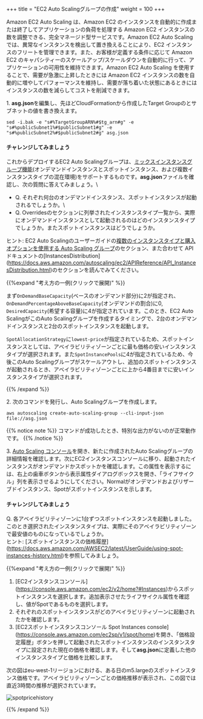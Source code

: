 +++
title = "EC2 Auto Scalingグループの作成"
weight = 100
+++

Amazon EC2 Auto Scaling は、Amazon EC2 のインスタンスを自動的に作成または終了してアプリケーションの負荷を処理する Amazon EC2 インスタンスの数を調整できる、完全マネージド型サービスです。Amazon EC2 Auto Scaling では、異常なインスタンスを検出して置き換えることにより、EC2 インスタンスのフリートを管理できます。また、お客様が定義する条件に応じて Amazon EC2 のキャパシティーのスケールアップ/スケールダウンを自動的に行って、アプリケーションの可用性を維持できます。Amazon EC2 Auto Scaling を使用することで、需要が急激に上昇したときには Amazon EC2 インスタンスの数を自動的に増やしてパフォーマンスを維持し、需要が落ち着いた状態にあるときにはインスタンスの数を減らしてコストを削減できます。

1\. **asg.json**を編集し、先ほどCloudFormationから作成したTarget Groupのとサブネットの値を書き換えます。

```
sed -i.bak -e "s#%TargetGroupARN%#$tg_arn#g" -e "s#%publicSubnet1%#$publicSubnet1#g" -e "s#%publicSubnet2%#$publicSubnet2#g" asg.json
```

#### チャレンジしてみましょう
これからデプロイするEC2 Auto Scalingグループは、[ミックスインスタンスグループ機能](https://aws.amazon.com/blogs/aws/new-ec2-auto-scaling-groups-with-multiple-instance-types-purchase-options/)(オンデマンドインスタンスとスポットインスタンス、および複数インスタンスタイプの混在環境)をサポートするものです。**asg.json**ファイルを確認し、次の質問に答えてみましょう。\


- Q. それぞれ何台のオンデマンドインスタンス、スポットインスタンスが起動されるでしょうか。\
- Q. Overridesのセクションに列挙されたインスタンスタイプ一覧から、実際にオンデマンドインスタンスとして起動されるのはどのインスタンスタイプでしょうか。またスポットインスタンスはどうでしょうか。

ヒント: EC2 Auto Scalingのユーザーガイドの[複数のインスタンスタイプと購入オプションを使用する Auto Scaling グループ](https://docs.aws.amazon.com/ja_jp/autoscaling/ec2/userguide/asg-purchase-options.html)のセクション、また合わせて
APIドキュメントの[InstancesDistribution] (https://docs.aws.amazon.com/autoscaling/ec2/APIReference/API_InstancesDistribution.html)のセクションを読んでみてください。

{{%expand "考え方の一例(クリックで展開)" %}}

まず`OnDemandBaseCapacity`(ベースのオンデマンド部分)に2が指定され、`OnDemandPercentageAboveBaseCapacity`(オンデマンドの割合)に0, `DesiredCapacity`(希望する容量)に4が指定されています。このとき、EC2 Auto ScalingがこのAuto Scalingグループを作成するタイミングで、2台のオンデマンドインスタンスと2台のスポットインスタンスを起動します。

`SpotAllocationStrategy`に`lowest-price`が指定されているため、スポットインスタンスとしては、アベイラビリティゾーンごとに最も価格の安いインスタンスタイプが選択されます。また`SpotInstancePools`に4が指定されているため、今後このAuto Scalingグループがスケールアウトし、追加のスポットインスタンスが起動されるとき、アベイラビリティゾーンごとに上から4番目までに安いインスタンスタイプが選択されます。

{{% /expand %}}


2\. 次のコマンドを発行し、Auto Scalingグループを作成します。

   ```
   aws autoscaling create-auto-scaling-group --cli-input-json file://asg.json
   ```

{{% notice note %}}
コマンドが成功したとき、特別な出力がないのが正常動作です。
{{% /notice %}}

	
3\. [Auto Scaling コンソール](https://console.aws.amazon.com/ec2/autoscaling/home#AutoScalingGroups:view=details)を開き、新たに作成されたAuto Scalingグループの詳細情報を確認します。次にEC2インスタンスコンソールに移り、起動されたインスタンスがオンデマンドかスポットかを確認します。この属性を表示するには、右上の歯車ボタンから表示属性ダイアログボックスを開き、「ライフサイクル」列を表示させるようにしてください。Normalがオンデマンドおよびリザーブドインスタンス、Spotがスポットインスタンスを示します。

#### チャレンジしてみましょう
Q. 各アベイラビリティゾーンに1台ずつスポットインスタンスを起動しました。このとき選択されたインスタンスタイプは、実際にそのアベイラビリティゾーンで最安値のものになっているでしょうか。\
ヒント: [スポットインスタンスの価格履歴] (https://docs.aws.amazon.com/AWSEC2/latest/UserGuide/using-spot-instances-history.html)を参照してみましょう。

{{%expand "考え方の一例(クリックで展開)" %}}

1. [EC2インスタンスコンソール] (https://console.aws.amazon.com/ec2/v2/home?#Instances)からスポットインスタンスを選択します。追加表示させたライフサイクル属性を確認し、値がSpotであるものを選択します。
2. それぞれのスポットインスタンスがどのアベイラビリティゾーンに起動されたかを確認します。
3. [EC2スポットインスタンスコンソール Spot Instances console] (https://console.aws.amazon.com/ec2sp/v1/spot/home)を開き、「価格設定履歴」ボタンを押して起動されたスポットインスタンスのインスタンスタイプに設定された現在の価格を確認します。そして**asg.json**に定義した他のインスタンスタイプと価格を比較します。

次の図はeu-west-1リージョンにおける、ある日のm5.largeのスポットインスタンス価格です。アベイラビリティゾーンごとの価格推移が表示され、この図では直近3時間の推移が選択されています。

![spotpricehistory](/images/running-amazon-ec2-workloads-at-scale/spotpricehistory.png)

{{% /expand %}}
